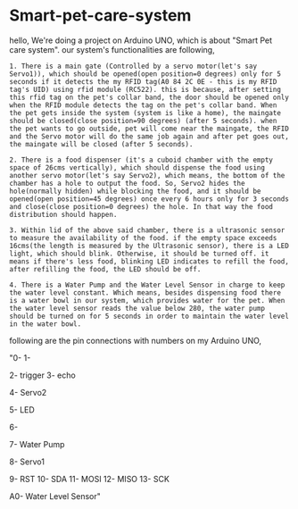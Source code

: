 # Smart-pet-care-system

hello, We're doing a project on Arduino UNO, which is about "Smart Pet care system".
our system's functionalities are following,

	1. There is a main gate (Controlled by a servo motor(let's say Servo1)), which should be opened(open position=0 degrees) only for 5 seconds if it detects the my RFID tag(A0 84 2C 0E - this is my RFID tag's UID) using rfid module (RC522). this is because, after setting this rfid tag on the pet's collar band, the door should be opened only when the RFID module detects the tag on the pet's collar band. When the pet gets inside the system (system is like a home), the maingate should be closed(close position=90 degrees) (after 5 seconds). when the pet wants to go outside, pet will come near the maingate, the RFID and the Servo motor will do the same job again and after pet goes out, the maingate will be closed (after 5 seconds).

	2. There is a food dispenser (it's a cuboid chamber with the empty space of 26cms vertically), which should dispense the food using another servo motor(let's say Servo2), which means, the bottom of the chamber has a hole to output the food. So, Servo2 hides the hole(normally hidden) while blocking the food, and it should be opened(open position=45 degrees) once every 6 hours only for 3 seconds and close(close position=0 degrees) the hole. In that way the food distribution should happen. 

	3. Within lid of the above said chamber, there is a ultrasonic sensor to measure the availability of the food. if the empty space exceeds 16cms(the length is measured by the Ultrasonic sensor), there is a LED light, which should blink. Otherwise, it should be turned off. it means if there's less food, blinking LED indicates to refill the food, after refilling the food, the LED should be off.

	4. There is a Water Pump and the Water Level Sensor in charge to keep the water level constant. Which means, besides dispensing food there is a water bowl in our system, which provides water for the pet. When the water level sensor reads the value below 280, the water pump should be turned on for 5 seconds in order to maintain the water level in the water bowl.

following are the pin connections with numbers on my Arduino UNO,

"0-
1-

2- trigger
3- echo

4- Servo2

5- LED

6-

7- Water Pump

8- Servo1

9- RST
10- SDA
11- MOSI
12- MISO
13- SCK

A0- Water Level Sensor"

